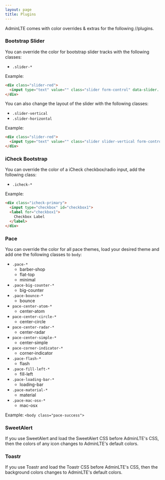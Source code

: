 ```yaml
---
layout: page
title: Plugins
---
```

AdminLTE comes with color overrides & extras for the following //plugins.

### Bootstrap Slider

You can override the color for bootstrap slider tracks with the following classes:

- `.slider-*`

Example:

```html
<div class="slider-red">
  <input type="text" value="" class="slider form-control" data-slider...>
</div>
```

You can also change the layout of the slider with the following classes:

- `.slider-vertical`
- `.slider-horizontal`

Example:

```html
<div class="slider-red">
  <input type="text" value="" class="slider slider-vertical form-control" data-slider...>
</div>
```


### iCheck Bootstrap

You can override the color of a iCheck checkbox/radio input, add the following class:

- `.icheck-*`

Example:

```html
<div class="icheck-primary">
  <input type="checkbox" id="checkbox1">
  <label for="checkbox1">
    Checkbox Label
  </label>
</div>
```


### Pace

You can override the color for all pace themes, load your desired theme and add one the following classes to `body`:

- `.pace-*`
  - barber-shop
  - flat-top
  - minimal
- `.pace-big-counter-*`
  - big-counter
- `.pace-bounce-*`
  - bounce
- `pace-center-atom-*`
  - center-atom
- `pace-center-circle-*`
  - center-circle
- `pace-center-radar-*`
  - center-radar
- `pace-center-simple-*`
  - center-simple
- `pace-corner-indicator-*`
  - corner-indicator
- `.pace-flash-*`
  - flash
- `.pace-fill-left-*`
  - fill-left
- `.pace-loading-bar-*`
  - loading-bar
- `.pace-material-*`
  - material
- `.pace-mac-osx-*`
  - mac-osx

Example: `<body class="pace-success">`


### SweetAlert

If you use SweetAlert and load the SweetAlert CSS before AdminLTE's CSS, then the colors of any icon changes to AdminLTE's default colors.


### Toastr

If you use Toastr and load the Toastr CSS before AdminLTE's CSS, then the background colors changes to AdminLTE's default colors.

